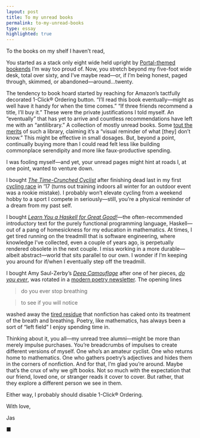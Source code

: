 ```yaml
---
layout: post
title: To my unread books
permalink: to-my-unread-books
type: essay
highlighted: true
---
```


To the books on my shelf I haven’t read,

You started as a stack only eight wide held upright by [Portal-themed bookends](https://www.amazon.com/dp/B007X6CIAY) I’m way too proud of. Now, you stretch beyond my five-foot wide desk, total over sixty, and I’ve maybe read—or, if I’m being honest, paged through, skimmed, or abandoned—around…twenty.

The tendency to book hoard started by reaching for Amazon’s tactfully decorated 1-Click® Ordering button. “I’ll read this book eventually—might as well have it handy for when the time comes.” “If three friends recommend a title, I’ll buy it.” These were the private justifications I told myself. An “eventually” that has yet to arrive and countless recommendations have left me with an “antilibrary.” A collection of mostly unread books. Some [tout the merits](https://fs.blog/2013/06/the-antilibrary/) of such a library, claiming it’s a “visual reminder of what [they] don’t know.” This might be effective in small dosages. But, beyond a point, continually buying more than I could read felt less like building commonplace serendipity and more like faux-productive spending.

I was fooling myself—and yet, your unread pages might hint at roads I, at one point, wanted to venture down.

I bought [*The Time-Crunched Cyclist*](https://www.amazon.com/Time-Crunched-Cyclist-Race-Winning-Fitness-Athlete-ebook/dp/B06Y1VRC54) after finishing dead last in my first [cycling race](https://www.instagram.com/p/BSGpGqegAwO/) in ’17 (turns out training indoors all winter for an outdoor event was a rookie mistake). I probably won’t elevate cycling from a weekend hobby to a sport I compete in seriously—still, you’re a physical reminder of a dream from my past self.

I bought [*Learn You a Haskell for Great Good!*](https://www.amazon.com/Learn-You-Haskell-Great-Good/dp/1593272839)—the often-recommended introductory text for the purely functional programming language, Haskell—out of a pang of homesickness for my education in mathematics. At times, I get tired running on the treadmill that is software engineering, where knowledge I’ve collected, even a couple of years ago, is perpetually rendered obsolete in the next couple. I miss working in a more durable—albeit abstract—world that sits parallel to our own. I wonder if I’m keeping you around for if/when I eventually step off the treadmill.

I bought Amy Saul-Zerby’s [*Deep Camouflage*](https://www.amazon.com/gp/product/1948700050) after one of her pieces, [*do you ever*](https://feedbin.com/entries/5c297fd13a0cc78a2e61f8aa19fa4655944cf226/newsletter), was rotated in a [modern poetry newsletter](https://tinyletter.com/pome). The opening lines

> do you ever stop breathing

> to see if you will notice

washed away the [tired residue](https://twitter.com/mistermircea/status/921535212164648960) that nonfiction has caked onto its treatment of the breath and breathing. Poetry, like mathematics, has always been a sort of “left field” I enjoy spending time in.

Thinking about it, you all—my unread tree alumni—might be more than merely impulse purchases. You’re breadcrumbs of impulses to create different versions of myself. One who’s an amateur cyclist. One who returns home to mathematics. One who gathers poetry’s adjectives and hides them in the corners of nonfiction. And for that, I’m glad you’re around. Maybe that’s the crux of why we gift books. Not so much with the expectation that our friend, loved one, or stranger reads it cover to cover. But rather, that they explore a different person we see in them.

Either way, I probably should disable 1-Click® Ordering.

With love,

Jas

■
